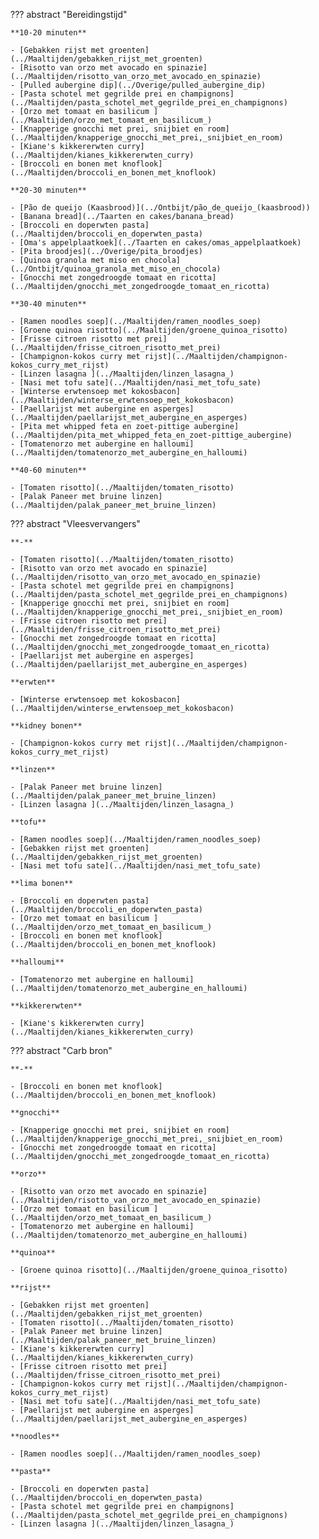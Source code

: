 
??? abstract "Bereidingstijd"
    
    **10-20 minuten**

    - [Gebakken rijst met groenten](../Maaltijden/gebakken_rijst_met_groenten)
    - [Risotto van orzo met avocado en spinazie](../Maaltijden/risotto_van_orzo_met_avocado_en_spinazie)
    - [Pulled aubergine dip](../Overige/pulled_aubergine_dip)
    - [Pasta schotel met gegrilde prei en champignons](../Maaltijden/pasta_schotel_met_gegrilde_prei_en_champignons)
    - [Orzo met tomaat en basilicum ](../Maaltijden/orzo_met_tomaat_en_basilicum_)
    - [Knapperige gnocchi met prei, snijbiet en room](../Maaltijden/knapperige_gnocchi_met_prei,_snijbiet_en_room)
    - [Kiane's kikkererwten curry](../Maaltijden/kianes_kikkererwten_curry)
    - [Broccoli en bonen met knoflook](../Maaltijden/broccoli_en_bonen_met_knoflook)

    **20-30 minuten**

    - [Pão de queijo (Kaasbrood)](../Ontbijt/pão_de_queijo_(kaasbrood))
    - [Banana bread](../Taarten en cakes/banana_bread)
    - [Broccoli en doperwten pasta](../Maaltijden/broccoli_en_doperwten_pasta)
    - [Oma's appelplaatkoek](../Taarten en cakes/omas_appelplaatkoek)
    - [Pita broodjes](../Overige/pita_broodjes)
    - [Quinoa granola met miso en chocola](../Ontbijt/quinoa_granola_met_miso_en_chocola)
    - [Gnocchi met zongedroogde tomaat en ricotta](../Maaltijden/gnocchi_met_zongedroogde_tomaat_en_ricotta)

    **30-40 minuten**

    - [Ramen noodles soep](../Maaltijden/ramen_noodles_soep)
    - [Groene quinoa risotto](../Maaltijden/groene_quinoa_risotto)
    - [Frisse citroen risotto met prei](../Maaltijden/frisse_citroen_risotto_met_prei)
    - [Champignon-kokos curry met rijst](../Maaltijden/champignon-kokos_curry_met_rijst)
    - [Linzen lasagna ](../Maaltijden/linzen_lasagna_)
    - [Nasi met tofu sate](../Maaltijden/nasi_met_tofu_sate)
    - [Winterse erwtensoep met kokosbacon](../Maaltijden/winterse_erwtensoep_met_kokosbacon)
    - [Paellarijst met aubergine en asperges](../Maaltijden/paellarijst_met_aubergine_en_asperges)
    - [Pita met whipped feta en zoet-pittige aubergine](../Maaltijden/pita_met_whipped_feta_en_zoet-pittige_aubergine)
    - [Tomatenorzo met aubergine en halloumi](../Maaltijden/tomatenorzo_met_aubergine_en_halloumi)

    **40-60 minuten**

    - [Tomaten risotto](../Maaltijden/tomaten_risotto)
    - [Palak Paneer met bruine linzen](../Maaltijden/palak_paneer_met_bruine_linzen)

??? abstract "Vleesvervangers"
    
    **-**

    - [Tomaten risotto](../Maaltijden/tomaten_risotto)
    - [Risotto van orzo met avocado en spinazie](../Maaltijden/risotto_van_orzo_met_avocado_en_spinazie)
    - [Pasta schotel met gegrilde prei en champignons](../Maaltijden/pasta_schotel_met_gegrilde_prei_en_champignons)
    - [Knapperige gnocchi met prei, snijbiet en room](../Maaltijden/knapperige_gnocchi_met_prei,_snijbiet_en_room)
    - [Frisse citroen risotto met prei](../Maaltijden/frisse_citroen_risotto_met_prei)
    - [Gnocchi met zongedroogde tomaat en ricotta](../Maaltijden/gnocchi_met_zongedroogde_tomaat_en_ricotta)
    - [Paellarijst met aubergine en asperges](../Maaltijden/paellarijst_met_aubergine_en_asperges)

    **erwten**

    - [Winterse erwtensoep met kokosbacon](../Maaltijden/winterse_erwtensoep_met_kokosbacon)

    **kidney bonen**

    - [Champignon-kokos curry met rijst](../Maaltijden/champignon-kokos_curry_met_rijst)

    **linzen**

    - [Palak Paneer met bruine linzen](../Maaltijden/palak_paneer_met_bruine_linzen)
    - [Linzen lasagna ](../Maaltijden/linzen_lasagna_)

    **tofu**

    - [Ramen noodles soep](../Maaltijden/ramen_noodles_soep)
    - [Gebakken rijst met groenten](../Maaltijden/gebakken_rijst_met_groenten)
    - [Nasi met tofu sate](../Maaltijden/nasi_met_tofu_sate)

    **lima bonen**

    - [Broccoli en doperwten pasta](../Maaltijden/broccoli_en_doperwten_pasta)
    - [Orzo met tomaat en basilicum ](../Maaltijden/orzo_met_tomaat_en_basilicum_)
    - [Broccoli en bonen met knoflook](../Maaltijden/broccoli_en_bonen_met_knoflook)

    **halloumi**

    - [Tomatenorzo met aubergine en halloumi](../Maaltijden/tomatenorzo_met_aubergine_en_halloumi)

    **kikkererwten**

    - [Kiane's kikkererwten curry](../Maaltijden/kianes_kikkererwten_curry)

??? abstract "Carb bron"
    
    **-**

    - [Broccoli en bonen met knoflook](../Maaltijden/broccoli_en_bonen_met_knoflook)

    **gnocchi**

    - [Knapperige gnocchi met prei, snijbiet en room](../Maaltijden/knapperige_gnocchi_met_prei,_snijbiet_en_room)
    - [Gnocchi met zongedroogde tomaat en ricotta](../Maaltijden/gnocchi_met_zongedroogde_tomaat_en_ricotta)

    **orzo**

    - [Risotto van orzo met avocado en spinazie](../Maaltijden/risotto_van_orzo_met_avocado_en_spinazie)
    - [Orzo met tomaat en basilicum ](../Maaltijden/orzo_met_tomaat_en_basilicum_)
    - [Tomatenorzo met aubergine en halloumi](../Maaltijden/tomatenorzo_met_aubergine_en_halloumi)

    **quinoa**

    - [Groene quinoa risotto](../Maaltijden/groene_quinoa_risotto)

    **rijst**

    - [Gebakken rijst met groenten](../Maaltijden/gebakken_rijst_met_groenten)
    - [Tomaten risotto](../Maaltijden/tomaten_risotto)
    - [Palak Paneer met bruine linzen](../Maaltijden/palak_paneer_met_bruine_linzen)
    - [Kiane's kikkererwten curry](../Maaltijden/kianes_kikkererwten_curry)
    - [Frisse citroen risotto met prei](../Maaltijden/frisse_citroen_risotto_met_prei)
    - [Champignon-kokos curry met rijst](../Maaltijden/champignon-kokos_curry_met_rijst)
    - [Nasi met tofu sate](../Maaltijden/nasi_met_tofu_sate)
    - [Paellarijst met aubergine en asperges](../Maaltijden/paellarijst_met_aubergine_en_asperges)

    **noodles**

    - [Ramen noodles soep](../Maaltijden/ramen_noodles_soep)

    **pasta**

    - [Broccoli en doperwten pasta](../Maaltijden/broccoli_en_doperwten_pasta)
    - [Pasta schotel met gegrilde prei en champignons](../Maaltijden/pasta_schotel_met_gegrilde_prei_en_champignons)
    - [Linzen lasagna ](../Maaltijden/linzen_lasagna_)
